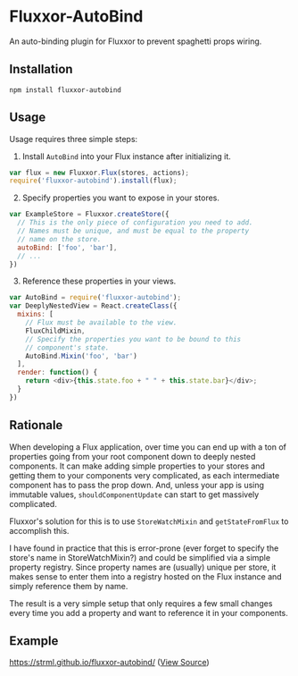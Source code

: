 Fluxxor-AutoBind
================

An auto-binding plugin for Fluxxor to prevent spaghetti props wiring.

Installation
------------

`npm install fluxxor-autobind`

Usage
-----

Usage requires three simple steps:

1. Install `AutoBind` into your Flux instance after initializing it.

  ```javascript
  var flux = new Fluxxor.Flux(stores, actions);
  require('fluxxor-autobind').install(flux);
  ```

2. Specify properties you want to expose in your stores.

  ```javascript
  var ExampleStore = Fluxxor.createStore({
    // This is the only piece of configuration you need to add. 
    // Names must be unique, and must be equal to the property 
    // name on the store.
    autoBind: ['foo', 'bar'],
    // ...
  })
  ```

3. Reference these properties in your views.

  ```javascript
  var AutoBind = require('fluxxor-autobind');
  var DeeplyNestedView = React.createClass({
    mixins: [
      // Flux must be available to the view.
      FluxChildMixin, 
      // Specify the properties you want to be bound to this 
      // component's state.
      AutoBind.Mixin('foo', 'bar') 
    ],
    render: function() {
      return <div>{this.state.foo + " " + this.state.bar}</div>;
    }
  })
```

Rationale 
---------

When developing a Flux application, over time you can end up with a ton of properties going from your 
root component down to deeply nested components. It can make adding simple properties to your stores and getting
them to your components very complicated, as each intermediate component has to pass the prop down. And, unless
your app is using immutable values, `shouldComponentUpdate` can start to get massively complicated.

Fluxxor's solution for this is to use `StoreWatchMixin` and `getStateFromFlux` to accomplish this.

I have found in practice that this is error-prone (ever forget to specify the store's name in StoreWatchMixin?) 
and could be simplified via a simple property registry. Since property names are (usually) unique per store, 
it makes sense to enter them into a registry hosted on the Flux instance and simply reference them by name.

The result is a very simple setup that only requires a few small changes every time you add a property and want
to reference it in your components.

Example
-------

https://strml.github.io/fluxxor-autobind/ ([View Source](https://github.com/STRML/fluxxor-autobind/blob/gh-pages/index.js))
